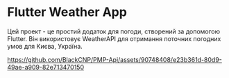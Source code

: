 # Flutter Weather App

Цей проект - це простий додаток для погоди, створений за допомогою Flutter. Він використовує WeatherAPI для отримання поточних погодних умов для Києва, Україна.

https://github.com/BlackCNP/PMP-Api/assets/90748408/e23b361d-80d9-49ae-a909-82e713470150
